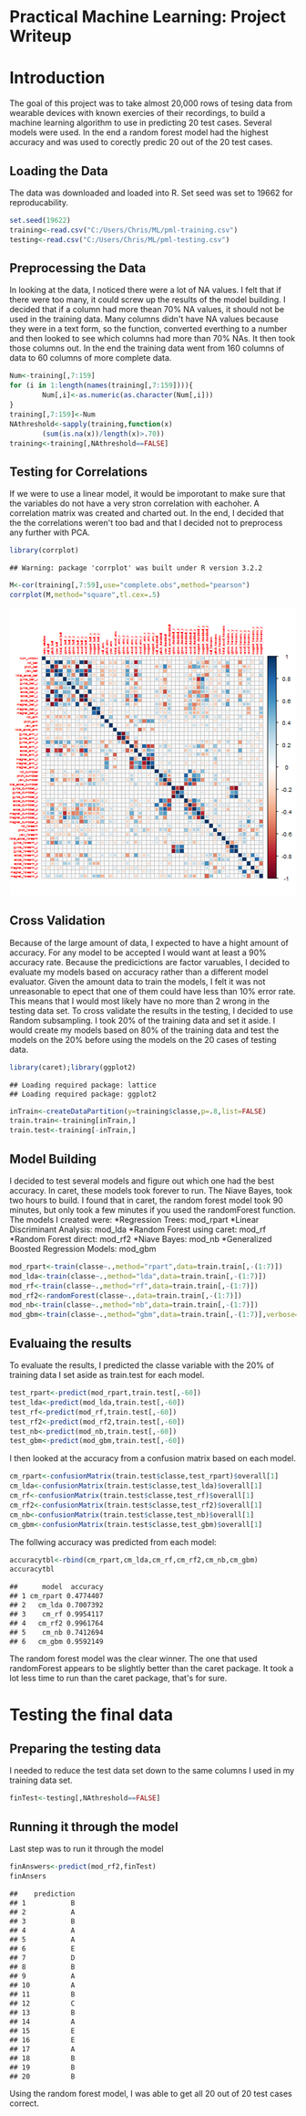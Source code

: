 Practical Machine Learning: Project Writeup
========================================================

# Introduction
The goal of this project was to take almost 20,000 rows of tesing data from wearable devices with known exercies of their recordings, to build a machine learning algorithm to use in predicting 20 test cases.  Several models were used.  In the end a random forest model had the highest accuracy and was used to corectly predic 20 out of the 20 test cases.

## Loading the Data
The data was downloaded and loaded into R.  Set seed was set to 19662 for reproducability.

```r
set.seed(19622)
training<-read.csv("C:/Users/Chris/ML/pml-training.csv")
testing<-read.csv("C:/Users/Chris/ML/pml-testing.csv")
```

## Preprocessing the Data
In looking at the data, I noticed there were a lot of NA values.  I felt that if there were too many, it could screw up the results of the model building.  I decided that if a column had more thean 70% NA values, it should not be used in the training data.  Many columns didn't have NA values because they were in a text form, so the function, converted everthing to a number and then looked to see which columns had more than 70% NAs.  It then took those columns out.  In the end the training data went from 160 columns of data to 60 columns of more complete data.


```r
Num<-training[,7:159]
for (i in 1:length(names(training[,7:159]))){
        Num[,i]<-as.numeric(as.character(Num[,i]))
}
training[,7:159]<-Num
NAthreshold<-sapply(training,function(x)
        (sum(is.na(x))/length(x)>.70))
training<-training[,NAthreshold==FALSE]
```

## Testing for Correlations
If we were to use a linear model, it would be imporotant to make sure that the variables do not have a very stron correlation with eachoher. A correlation matrix was created and charted out.  In the end, I decided that the the correlations weren't too bad and that I decided not to preprocess any further with PCA.

```r
library(corrplot)
```

```
## Warning: package 'corrplot' was built under R version 3.2.2
```

```r
M<-cor(training[,7:59],use="complete.obs",method="pearson")
corrplot(M,method="square",tl.cex=.5)
```

![plot of chunk unnamed-chunk-3](figure/unnamed-chunk-3-1.png) 

## Cross Validation
Because of the large amount of data, I expected to have a hight amount of accuracy.  For any model to be accepted I would want at least a 90% accuracy rate.  Because the predicictions are factor varuables, I decided to evaluate my models based on accuracy rather than a different model evaluator.  Given the amount data to train the models, I felt it was not unreasonable to epect that one of them could have less than 10% error rate.  This means that I would most likely have no more than 2 wrong in the testing data set. To cross validate the results in the testing, I decided to use Random subsampling.  I took 20% of the training data and set it aside.  I would create my models based on 80% of the training data and test the models on the 20% before using the models on the 20 cases of testing data.

```r
library(caret);library(ggplot2)
```

```
## Loading required package: lattice
## Loading required package: ggplot2
```

```r
inTrain<-createDataPartition(y=training$classe,p=.8,list=FALSE)
train.train<-training[inTrain,]
train.test<-training[-inTrain,]
```

## Model Building
I decided to test several models and figure out which one had the best accuracy.  In caret, these models took forever to run.  The Niave Bayes, took two hours to build.  I found that in caret, the random forest model took 90 minutes, but only took a few minutes if you used the randomForest function. The models I created were:
*Regression Trees: mod_rpart
*Linear Discriminant Analysis: mod_lda
*Random Forest using caret: mod_rf
*Random Forest direct: mod_rf2
*Niave Bayes: mod_nb
*Generalized Boosted Regression Models: mod_gbm

```r
mod_rpart<-train(classe~.,method="rpart",data=train.train[,-(1:7)])
mod_lda<-train(classe~.,method="lda",data=train.train[,-(1:7)])
mod_rf<-train(classe~.,method="rf",data=train.train[,-(1:7)])
mod_rf2<-randomForest(classe~.,data=train.train[,-(1:7)])
mod_nb<-train(classe~.,method="nb",data=train.train[,-(1:7)])
mod_gbm<-train(classe~.,method="gbm",data=train.train[,-(1:7)],verbose=FALSE)
```

## Evaluaing the results
To evaluate the results, I predicted the classe variable with the 20% of training data I set aside as train.test for each model.

```r
test_rpart<-predict(mod_rpart,train.test[,-60])
test_lda<-predict(mod_lda,train.test[,-60])
test_rf<-predict(mod_rf,train.test[,-60])
test_rf2<-predict(mod_rf2,train.test[,-60])
test_nb<-predict(mod_nb,train.test[,-60])
test_gbm<-predict(mod_gbm,train.test[,-60])
```

I then looked at the accuracy from a confusion matrix based on each model.

```r
cm_rpart<-confusionMatrix(train.test$classe,test_rpart)$overall[1]
cm_lda<-confusionMatrix(train.test$classe,test_lda)$overall[1]
cm_rf<-confusionMatrix(train.test$classe,test_rf)$overall[1]
cm_rf2<-confusionMatrix(train.test$classe,test_rf2)$overall[1]
cm_nb<-confusionMatrix(train.test$classe,test_nb)$overall[1]
cm_gbm<-confusionMatrix(train.test$classe,test_gbm)$overall[1]
```

The follwing accuracy was predicted from each model:

```r
accuracytbl<-rbind(cm_rpart,cm_lda,cm_rf,cm_rf2,cm_nb,cm_gbm)
accuracytbl
```

```
##      model  accuracy
## 1 cm_rpart 0.4774407
## 2   cm_lda 0.7007392
## 3    cm_rf 0.9954117
## 4   cm_rf2 0.9961764
## 5    cm_nb 0.7412694
## 6   cm_gbm 0.9592149
```

The random forest model was the clear winner.  The one that used randomForest appears to be slightly better than the caret package.  It took a lot less time to run than the caret package, that's for sure. 

# Testing the final data

## Preparing the testing data
I needed to reduce the test data set down to the same columns I used in my training data set.

```r
finTest<-testing[,NAthreshold==FALSE]
```
## Running it through the model
Last step was to run it through the model

```r
finAnswers<-predict(mod_rf2,finTest)
finAnsers
```

```
##    prediction
## 1           B
## 2           A
## 3           B
## 4           A
## 5           A
## 6           E
## 7           D
## 8           B
## 9           A
## 10          A
## 11          B
## 12          C
## 13          B
## 14          A
## 15          E
## 16          E
## 17          A
## 18          B
## 19          B
## 20          B
```
Using the random forest model, I was able to get all 20 out of 20 test cases correct. 
